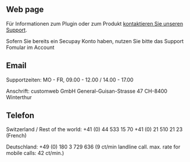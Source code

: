 ## Web page
 
Für Informationen zum Plugin oder zum Produkt <a href="https://Secupay.com/ueber-Secupay/support?_ga=2.171642464.1523640132.1674037856-1834608674.1611572458" target="_blank">kontaktieren Sie unseren Support</a>. 

Sofern Sie bereits ein Secupay Konto haben, nutzen Sie bitte das Support Fomular im Account
 
## Email

Supportzeiten:
MO - FR, 09.00 - 12.00 / 14.00 - 17.00

Anschrift:
customweb GmbH
General-Guisan-Strasse 47
CH-8400 Winterthur

 
## Telefon
 
Switzerland / Rest of the world:
+41 (0) 44 533 15 70
+41 (0) 21 510 21 23 (French)

Deutschland:
+49 (0) 180 3 729 636
(9 ct/min landline call. max. rate for mobile calls: 42 ct/min.)
